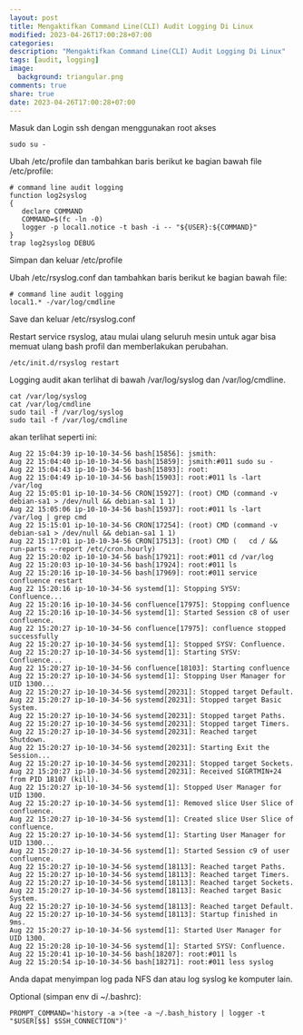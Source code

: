 ```yaml
---
layout: post
title: Mengaktifkan Command Line(CLI) Audit Logging Di Linux
modified: 2023-04-26T17:00:28+07:00
categories:
description: "Mengaktifkan Command Line(CLI) Audit Logging Di Linux"
tags: [audit, logging]
image:
  background: triangular.png
comments: true
share: true
date: 2023-04-26T17:00:28+07:00
---
```


Masuk dan Login ssh dengan menggunakan root akses

    sudo su - 

Ubah /etc/profile dan tambahkan baris berikut ke bagian bawah file /etc/profile:

    # command line audit logging
    function log2syslog
    {
       declare COMMAND
       COMMAND=$(fc -ln -0)
       logger -p local1.notice -t bash -i -- "${USER}:${COMMAND}"
    }
    trap log2syslog DEBUG

Simpan dan keluar /etc/profile

Ubah /etc/rsyslog.conf dan tambahkan baris berikut ke bagian bawah file:

    # command line audit logging
    local1.* -/var/log/cmdline

Save dan keluar /etc/rsyslog.conf 

Restart service rsyslog, atau mulai ulang seluruh mesin untuk agar bisa memuat ulang bash profil dan memberlakukan perubahan.

    /etc/init.d/rsyslog restart

Logging audit akan terlihat di bawah /var/log/syslog dan /var/log/cmdline.

    cat /var/log/syslog
    cat /var/log/cmdline 
    sudo tail -f /var/log/syslog
    sudo tail -f /var/log/cmdline

akan terlihat seperti ini:

    Aug 22 15:04:39 ip-10-10-34-56 bash[15856]: jsmith:
    Aug 22 15:04:40 ip-10-10-34-56 bash[15859]: jsmith:#011 sudo su -
    Aug 22 15:04:43 ip-10-10-34-56 bash[15893]: root:
    Aug 22 15:04:49 ip-10-10-34-56 bash[15903]: root:#011 ls -lart /var/log
    Aug 22 15:05:01 ip-10-10-34-56 CRON[15927]: (root) CMD (command -v debian-sa1 > /dev/null && debian-sa1 1 1)
    Aug 22 15:05:06 ip-10-10-34-56 bash[15937]: root:#011 ls -lart /var/log | grep cmd
    Aug 22 15:15:01 ip-10-10-34-56 CRON[17254]: (root) CMD (command -v debian-sa1 > /dev/null && debian-sa1 1 1)
    Aug 22 15:17:01 ip-10-10-34-56 CRON[17513]: (root) CMD (   cd / && run-parts --report /etc/cron.hourly)
    Aug 22 15:20:02 ip-10-10-34-56 bash[17921]: root:#011 cd /var/log
    Aug 22 15:20:03 ip-10-10-34-56 bash[17924]: root:#011 ls
    Aug 22 15:20:16 ip-10-10-34-56 bash[17969]: root:#011 service confluence restart
    Aug 22 15:20:16 ip-10-10-34-56 systemd[1]: Stopping SYSV: Confluence...
    Aug 22 15:20:16 ip-10-10-34-56 confluence[17975]: Stopping confluence
    Aug 22 15:20:16 ip-10-10-34-56 systemd[1]: Started Session c8 of user confluence.
    Aug 22 15:20:27 ip-10-10-34-56 confluence[17975]: confluence stopped successfully
    Aug 22 15:20:27 ip-10-10-34-56 systemd[1]: Stopped SYSV: Confluence.
    Aug 22 15:20:27 ip-10-10-34-56 systemd[1]: Starting SYSV: Confluence...
    Aug 22 15:20:27 ip-10-10-34-56 confluence[18103]: Starting confluence
    Aug 22 15:20:27 ip-10-10-34-56 systemd[1]: Stopping User Manager for UID 1300...
    Aug 22 15:20:27 ip-10-10-34-56 systemd[20231]: Stopped target Default.
    Aug 22 15:20:27 ip-10-10-34-56 systemd[20231]: Stopped target Basic System.
    Aug 22 15:20:27 ip-10-10-34-56 systemd[20231]: Stopped target Paths.
    Aug 22 15:20:27 ip-10-10-34-56 systemd[20231]: Stopped target Timers.
    Aug 22 15:20:27 ip-10-10-34-56 systemd[20231]: Reached target Shutdown.
    Aug 22 15:20:27 ip-10-10-34-56 systemd[20231]: Starting Exit the Session...
    Aug 22 15:20:27 ip-10-10-34-56 systemd[20231]: Stopped target Sockets.
    Aug 22 15:20:27 ip-10-10-34-56 systemd[20231]: Received SIGRTMIN+24 from PID 18107 (kill).
    Aug 22 15:20:27 ip-10-10-34-56 systemd[1]: Stopped User Manager for UID 1300.
    Aug 22 15:20:27 ip-10-10-34-56 systemd[1]: Removed slice User Slice of confluence.
    Aug 22 15:20:27 ip-10-10-34-56 systemd[1]: Created slice User Slice of confluence.
    Aug 22 15:20:27 ip-10-10-34-56 systemd[1]: Starting User Manager for UID 1300...
    Aug 22 15:20:27 ip-10-10-34-56 systemd[1]: Started Session c9 of user confluence.
    Aug 22 15:20:27 ip-10-10-34-56 systemd[18113]: Reached target Paths.
    Aug 22 15:20:27 ip-10-10-34-56 systemd[18113]: Reached target Timers.
    Aug 22 15:20:27 ip-10-10-34-56 systemd[18113]: Reached target Sockets.
    Aug 22 15:20:27 ip-10-10-34-56 systemd[18113]: Reached target Basic System.
    Aug 22 15:20:27 ip-10-10-34-56 systemd[18113]: Reached target Default.
    Aug 22 15:20:27 ip-10-10-34-56 systemd[18113]: Startup finished in 9ms.
    Aug 22 15:20:27 ip-10-10-34-56 systemd[1]: Started User Manager for UID 1300.
    Aug 22 15:20:28 ip-10-10-34-56 systemd[1]: Started SYSV: Confluence.
    Aug 22 15:20:41 ip-10-10-34-56 bash[18207]: root:#011 ls
    Aug 22 15:20:54 ip-10-10-34-56 bash[18271]: root:#011 less syslog

Anda dapat menyimpan log pada NFS dan atau log syslog ke komputer lain.

Optional (simpan env di ~/.bashrc):

    PROMPT_COMMAND='history -a >(tee -a ~/.bash_history | logger -t "$USER[$$] $SSH_CONNECTION")'
